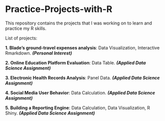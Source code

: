 # Practice-Projects-with-R

This repository contains the projects that I was working on to learn and practice my R skills.

List of projects:

**1. Blade’s ground-travel expenses analysis**: Data Visualization, Interactive Rmarkdown. ***(Personal Interest)***

**2. Online Education Platform Evaluation**: Data Table. ***(Applied Data Science Assignment)***

**3. Electronic Health Records Analysis**: Panel Data. ***(Applied Data Science Assignment)***

**4. Social Media User Behavior**: Data Calculation. ***(Applied Data Science Assignment)***

**5. Building a Reporting Engine**: Data Calculation, Data Visualization, R Shiny. ***(Applied Data Science Assignment)***
